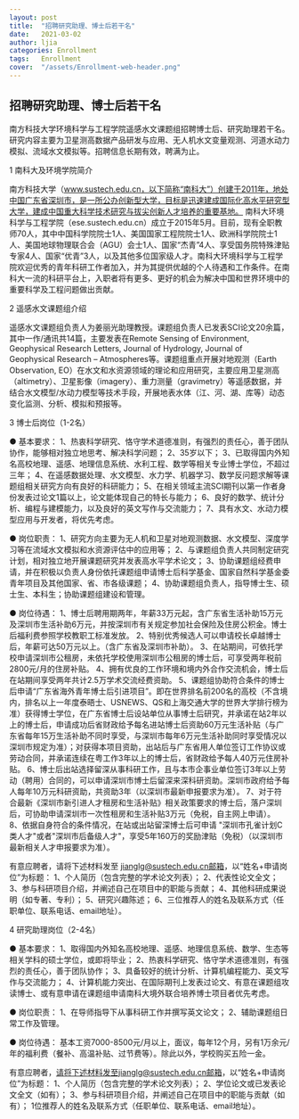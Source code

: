 ```yaml
---
layout: post
title:  "招聘研究助理、博士后若干名"
date:   2021-03-02
author: ljia
categories: Enrollment
tags:	Enrollment
cover:  "/assets/Enrollment-web-header.png"
---
```


## 招聘研究助理、博士后若干名

南方科技大学环境科学与工程学院遥感水文课题组招聘博士后、研究助理若干名。研究内容主要为卫星测高数据产品研发与应用、无人机水文变量观测、河道水动力模拟、流域水文模拟等。招聘信息长期有效，聘满为止。


1 南科大及环境学院简介

南方科技大学（www.sustech.edu.cn，以下简称“南科大”）创建于2011年，地处中国广东省深圳市，是一所公办创新型大学，目标是迅速建成国际化高水平研究型大学，建成中国重大科学技术研究与拔尖创新人才培养的重要基地。
南科大环境科学与工程学院（ese.sustech.edu.cn）成立于2015年5月。目前，现有全职教师70人，其中中国科学院院士1人、美国国家工程院院士1人、欧洲科学院院士1人、美国地球物理联合会（AGU）会士1人、国家“杰青”4人、享受国务院特殊津贴专家4人、国家“优青”3人，以及其他多位国家级人才。南科大环境科学与工程学院欢迎优秀的青年科研工作者加入，并为其提供优越的个人待遇和工作条件。在南科大一流的科研平台上，入职者将有更多、更好的机会为解决中国和世界环境中的重要科学及工程问题做出贡献。


2 遥感水文课题组介绍

遥感水文课题组负责人为姜丽光助理教授。课题组负责人已发表SCI论文20余篇，其中一作/通讯共14篇，主要发表在Remote Sensing of Environment, Geophysical Research Letters, Journal of Hydrology, Journal of Geophysical Research – Atmospheres等。课题组重点开展对地观测（Earth Observation, EO）在水文和水资源领域的理论和应用研究，主要应用卫星测高（altimetry）、卫星影像（imagery）、重力测量（gravimetry）等遥感数据，并结合水文模型/水动力模型等技术手段，开展地表水体（江、河、湖、库等）动态变化监测、分析、模拟和预报等。


3 博士后岗位（1-2名）

● 基本要求：
1、热衷科学研究、恪守学术道德准则，有强烈的责任心，善于团队协作，能够相对独立地思考、解决科学问题；
2、35岁以下；
3、已取得国内外知名高校地理、遥感、地理信息系统、水利工程、数学等相关专业博士学位，不超过三年；
4、在遥感数据处理、水文模型、水力学、机器学习、数学反问题求解等课题组相关研究方向有良好的科研能力；
5、在相关领域主流SCI期刊以第一作者身份发表过论文1篇以上，论文能体现自己的特长与能力；
6、良好的数学、统计分析、编程与建模能力，以及良好的英文写作与交流能力；
7、具有水文、水动力模型应用与开发者，将优先考虑。

● 岗位职责：
1、研究方向主要为无人机和卫星对地观测数据、水文模型、深度学习等在流域水文模拟和水资源评估中的应用等；
2、与课题组负责人共同制定研究计划，相对独立地开展课题研究并发表高水平学术论文；
3、协助课题组经费申请，并在积极以负责人身份依托课题组申请博士后科学基金、国家自然科学基金委青年项目及其他国家、省、市各级课题；
4、协助课题组负责人，指导博士生、硕士生、本科生；协助课题组建设和管理。

● 岗位待遇：
1、博士后聘用期两年，年薪33万元起，含广东省生活补助15万元及深圳市生活补助6万元，并按深圳市有关规定参加社会保险及住房公积金。博士后福利费参照学校教职工标准发放。
2、特别优秀候选人可以申请校长卓越博士后，年薪可达50万元以上。（含广东省及深圳市补助）。
3、在站期间，可依托学校申请深圳市公租房，未依托学校使用深圳市公租房的博士后，可享受两年税前2800元/月的住房补贴。
4、拥有优良的工作环境和境内外合作交流机会，博士后在站期间享受两年共计2.5万学术交流经费资助。
5、课题组协助符合条件的博士后申请“广东省海外青年博士后引进项目”。即在世界排名前200名的高校（不含境内，排名以上一年度泰晤士、USNEWS、QS和上海交通大学的世界大学排行榜为准）获得博士学位，在广东省博士后设站单位从事博士后研究，并承诺在站2年以上的博士后，申请成功后省财政给予每名进站博士后资助60万元生活补贴（与广东省每年15万生活补助不同时享受，与深圳市每年6万元生活补助同时享受情况以深圳市规定为准）；对获得本项目资助，出站后与广东省用人单位签订工作协议或劳动合同，并承诺连续在粤工作3年以上的博士后，省财政给予每人40万元住房补贴。
6、博士后出站选择留深从事科研工作，且与本市企事业单位签订3年以上劳动（聘用）合同的，可以申请深圳市博士后留深来深科研资助。深圳市政府给予每人每年10万元科研资助，共资助3年（以深圳市最新申报要求为准）。
7、对于符合最新《深圳市新引进人才租房和生活补贴》相关政策要求的博士后，落户深圳后，可协助申请深圳市一次性租房和生活补贴3万元（免税，自主网上申请）。
8、依据自身符合的条件情况，在站或出站留深博士后可申请 "深圳市孔雀计划C类人才"或者"深圳市后备级人才"，享受5年160万的奖励津贴（免税）（以深圳市最新相关人才申报要求为准）。

有意应聘者，请将下述材料发至 jianglg@sustech.edu.cn邮箱，以“姓名+申请岗位”为标题：
1、个人简历（包含完整的学术论文列表）；
2、代表性论文全文；
3、参与科研项目介绍，并阐述自己在项目中的职能与贡献；
4、其他科研成果说明（如专著、专利）；
5、研究兴趣陈述；
6、三位推荐人的姓名及联系方式（任职单位、联系电话、email地址）。

4 研究助理岗位（2-4名）

● 基本要求：
1、取得国内外知名高校地理、遥感、地理信息系统、数学、生态等相关学科的硕士学位，或即将毕业；
2、热衷科学研究、恪守学术道德准则，有强烈的责任心，善于团队协作；
3、具备较好的统计分析、计算机编程能力、英文写作与交流能力；
4、计算机能力突出、在国际期刊上发表过论文、有意在课题组攻读博士、或有意申请在课题组申请南科大境外联合培养博士项目者优先考虑。

● 岗位职责：
1、在导师指导下从事科研工作并撰写英文论文；
2、辅助课题组日常工作及管理。

● 岗位待遇：
基本工资7000-8500元/月以上，面议，每年12个月，另有1万余元/年的福利费（餐补、高温补贴、过节费等）。除此以外，学校购买五险一金。

有意应聘者，请将下述材料发至jianglg@sustech.edu.cn邮箱，以“姓名+申请岗位”为标题：
1、个人简历（包含完整的学术论文列表）；
2、学位论文或已发表论文全文（如有）；
3、参与科研项目介绍，并阐述自己在项目中的职能与贡献（如有）；
1位推荐人的姓名及联系方式（任职单位、联系电话、email地址）。

[jekyll]:      http://jekyllrb.com
[jekyll-gh]:   https://github.com/jekyll/jekyll
[jekyll-help]: https://github.com/jekyll/jekyll-help
[highlight]:   https://highlightjs.org/
[lightbox]:    http://lokeshdhakar.com/projects/lightbox2/
[jekyll-archive]: https://github.com/jekyll/jekyll-archives
[liquid]: https://github.com/Shopify/liquid/wiki/Liquid-for-Designers

<script>
window.tooltips = window.tooltips || []
window.tooltips.push(['#someId', { content: "This is the text of the tooltip!" }])
window.tooltips.push(['#someOtherId', { content: "{% include tooltips/example.html %}", placement: "right" }])
</script>
